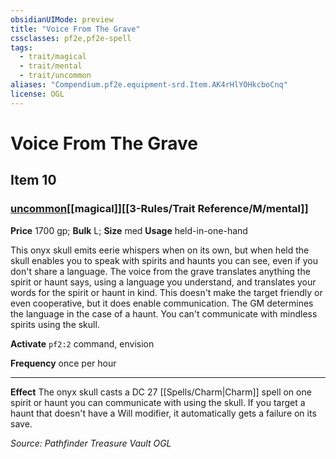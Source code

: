 ```yaml
---
obsidianUIMode: preview
title: "Voice From The Grave"
cssclasses: pf2e,pf2e-spell
tags:
  - trait/magical
  - trait/mental
  - trait/uncommon
aliases: "Compendium.pf2e.equipment-srd.Item.AK4rHlYOHkcboCnq"
license: OGL
---
```

# Voice From The Grave
## Item 10
### [uncommon](uncommon "Uncommon Rarity Trait")[[magical]][[3-Rules/Trait Reference/M/mental]]


**Price** 1700 gp; 
**Bulk** L; **Size** med
**Usage** held-in-one-hand

This onyx skull emits eerie whispers when on its own, but when held the skull enables you to speak with spirits and haunts you can see, even if you don't share a language. The voice from the grave translates anything the spirit or haunt says, using a language you understand, and translates your words for the spirit or haunt in kind. This doesn't make the target friendly or even cooperative, but it does enable communication. The GM determines the language in the case of a haunt. You can't communicate with mindless spirits using the skull.

**Activate** `pf2:2` command, envision

**Frequency** once per hour

* * *

**Effect** The onyx skull casts a DC 27 [[Spells/Charm|Charm]] spell on one spirit or haunt you can communicate with using the skull. If you target a haunt that doesn't have a Will modifier, it automatically gets a failure on its save.

*Source: Pathfinder Treasure Vault*
*OGL*